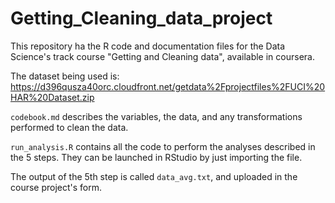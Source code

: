 # Getting_Cleaning_data_project
This repository ha the R code and documentation files for the Data Science's track course "Getting and Cleaning data", available in coursera.

The dataset being used is: 
https://d396qusza40orc.cloudfront.net/getdata%2Fprojectfiles%2FUCI%20HAR%20Dataset.zip

`codebook.md` describes the variables, the data, and any transformations performed to clean the data.

`run_analysis.R` contains all the code to perform the analyses described in the 5 steps. They can be launched in RStudio by just importing the file.

The output of the 5th step is called `data_avg.txt`, and uploaded in the course project's form.
